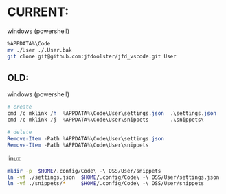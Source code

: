 # CURRENT:

windows (powershell)
```bash
%APPDATA%\Code
mv ./User ./.User.bak
git clone git@github.com:jfdoolster/jfd_vscode.git User
```


## OLD:

windows (powershell)
```powershell
# create
cmd /c mklink /h  %APPDATA%\Code\User\settings.json  .\settings.json
cmd /c mklink /j  %APPDATA%\Code\User\snippets       .\snippets\

# delete
Remove-Item -Path %APPDATA%\Code\User\settings.json
Remove-Item -Path %APPDATA%\Code\User\snippets
```

linux
```bash
mkdir -p  $HOME/.config/Code\ -\ OSS/User/snippets
ln -vf ./settings.json  $HOME/.config/Code\ -\ OSS/User/settings.json
ln -vf ./snippets/*     $HOME/.config/Code\ -\ OSS/User/snippets
```
